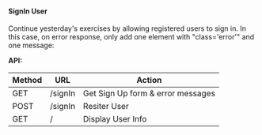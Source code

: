 #### SignIn User

Continue yesterday's exercises by allowing registered users to sign in. In this case, on error response, only add one element with "class='error'" and one message: 

**API:**

Method | URL     | Action
---      | --------| ---------
GET    | /signIn | Get Sign Up form & error messages
POST   | /signIn | Resiter User
GET    | /       | Display User Info
